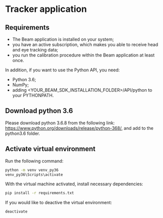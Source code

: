 # Tracker application

## Requirements
 - The Beam application is installed on your system;
 - you have an active subscription, which makes you able to receive head and eye tracking data;
 - you run the calibration procedure within the Beam application at least once.

 In addition, if you want to use the Python API, you need:
 - Python 3.6;
 - NumPy;
 - adding <YOUR_BEAM_SDK_INSTALLATION_FOLDER>/API/python to your PYTHONPATH.

 ## Download python 3.6
 Please download python 3.6.8 from the following link: https://www.python.org/downloads/release/python-368/, and add to the python3.6 folder.

 ## Activate virtual environment
 Run the following command:
 ``` sh
python -m venv venv_py36
venv_py36\Scripts\activate
 ```
 With the virtual machine activated, install necessary dependencies:
 ``` sh
 pip install -r requirements.txt
 ```
 If you would like to deactive the virtual environment:
 ``` sh
 deactivate
 ```